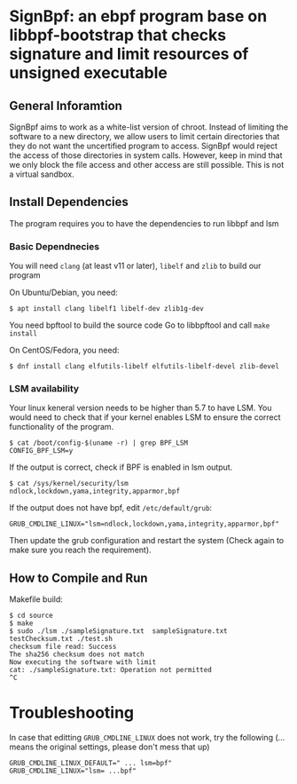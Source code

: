 # SignBpf: an ebpf program base on libbpf-bootstrap that checks signature and limit resources of unsigned executable

## General Inforamtion
SignBpf aims to work as a white-list version of chroot. Instead of limiting the software to a new directory, we allow users to limit certain directories that they do not want the uncertified program to access. SignBpf would reject the access of those directories in system calls. However, keep in mind that we only block the file access and other access are still possible. This is not a virtual sandbox.

## Install Dependencies
The program requires you to have the dependencies to run libbpf and lsm

### Basic Dependnecies

You will need `clang` (at least v11 or later), `libelf` and `zlib` to build
our program

On Ubuntu/Debian, you need:
```shell
$ apt install clang libelf1 libelf-dev zlib1g-dev
```

You need bpftool to build the source code
Go to libbpftool and call `make install`

On CentOS/Fedora, you need:
```shell
$ dnf install clang elfutils-libelf elfutils-libelf-devel zlib-devel
```
### LSM availability
Your linux keneral version needs to be higher than 5.7 to have LSM.
You would need to check that if your kernel enables LSM to ensure the correct functionality of the program.

``` shell
$ cat /boot/config-$(uname -r) | grep BPF_LSM
CONFIG_BPF_LSM=y
```

If the output is correct, check if BPF is enabled in lsm output.

``` shell
$ cat /sys/kernel/security/lsm
ndlock,lockdown,yama,integrity,apparmor,bpf
```

If the output does not have bpf, edit `/etc/default/grub`:
```
GRUB_CMDLINE_LINUX="lsm=ndlock,lockdown,yama,integrity,apparmor,bpf"
```
Then update the grub configuration and restart the system (Check again to make sure you reach the requirement).

## How to Compile and Run

Makefile build:

```
$ cd source
$ make
$ sudo ./lsm ./sampleSignature.txt  sampleSignature.txt testChecksum.txt ./test.sh
checksum file read: Success
The sha256 checksum does not match
Now executing the software with limit
cat: ./sampleSignature.txt: Operation not permitted
^C
```


# Troubleshooting
In case that editting `GRUB_CMDLINE_LINUX` does not work, try the following (... means the original settings, please don't mess that up)

```
GRUB_CMDLINE_LINUX_DEFAULT=" ... lsm=bpf"
GRUB_CMDLINE_LINUX="lsm= ...bpf"
```
